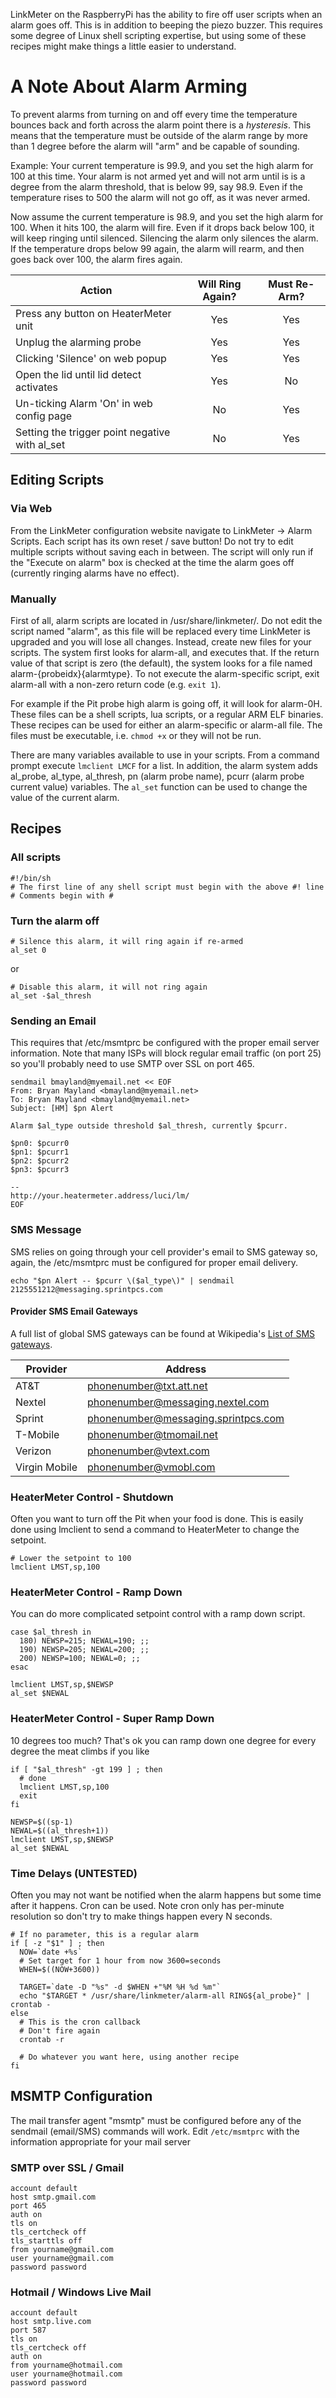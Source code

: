 LinkMeter on the RaspberryPi has the ability to fire off user scripts when an alarm goes off. This is in addition to beeping the piezo buzzer. This requires some degree of Linux shell scripting expertise, but using some of these recipes might make things a little easier to understand.

# A Note About Alarm Arming
To prevent alarms from turning on and off every time the temperature bounces back and forth across the alarm point there is a _hysteresis_. This means that the temperature must be outside of the alarm range by more than 1 degree before the alarm will "arm" and be capable of sounding.

Example: Your current temperature is 99.9, and you set the high alarm for 100 at this time. Your alarm is not armed yet and will not arm until is is a degree from the alarm threshold, that is below 99, say 98.9. Even if the temperature rises to 500 the alarm will not go off, as it was never armed.

Now assume the current temperature is 98.9, and you set the high alarm for 100. When it hits 100, the alarm will fire. Even if it drops back below 100, it will keep ringing until silenced. Silencing the alarm only silences the alarm. If the temperature drops below 99 again, the alarm will rearm, and then goes back over 100, the alarm fires again.

Action | Will Ring Again? | Must Re-Arm?
-------|:----------------:|:-----------:
Press any button on HeaterMeter unit | Yes | Yes
Unplug the alarming probe | Yes | Yes
Clicking 'Silence' on web popup | Yes | Yes
Open the lid until lid detect activates | Yes | No
Un-ticking Alarm 'On' in web config page | No | Yes
Setting the trigger point negative with al_set | No | Yes

## Editing Scripts
### Via Web
From the LinkMeter configuration website navigate to LinkMeter -> Alarm Scripts. Each script has its own reset / save button! Do not try to edit multiple scripts without saving each in between. The script will only run if the "Execute on alarm" box is checked at the time the alarm goes off (currently ringing alarms have no effect).

### Manually
First of all, alarm scripts are located in /usr/share/linkmeter/. Do not edit the script named "alarm", as this file will be replaced every time LinkMeter is upgraded and you will lose all changes. Instead, create new files for your scripts. The system first looks for alarm-all, and executes that. If the return value of that script is zero (the default), the system looks for a file named alarm-{probeidx}{alarmtype}. To not execute the alarm-specific script, exit alarm-all with a non-zero return code (e.g. `exit 1`).

For example if the Pit probe high alarm is going off, it will look for alarm-0H. These files can be a shell scripts, lua scripts, or a regular ARM ELF binaries. These recipes can be used for either an alarm-specific or alarm-all file. The files must be executable, i.e. `chmod +x` or they will not be run.

There are many variables available to use in your scripts. From a command prompt execute `lmclient LMCF` for a list. In addition, the alarm system adds al_probe, al_type, al_thresh, pn (alarm probe name), pcurr (alarm probe current value) variables. The `al_set` function can be used to change the value of the current alarm.

## Recipes
### All scripts
~~~
#!/bin/sh
# The first line of any shell script must begin with the above #! line 
# Comments begin with #
~~~

### Turn the alarm off
~~~
# Silence this alarm, it will ring again if re-armed
al_set 0
~~~
or
~~~
# Disable this alarm, it will not ring again
al_set -$al_thresh
~~~

### Sending an Email
This requires that /etc/msmtprc be configured with the proper email server information. Note that many ISPs will block regular email traffic (on port 25) so you'll probably need to use SMTP over SSL on port 465.
~~~
sendmail bmayland@myemail.net << EOF
From: Bryan Mayland <bmayland@myemail.net>
To: Bryan Mayland <bmayland@myemail.net>
Subject: [HM] $pn Alert

Alarm $al_type outside threshold $al_thresh, currently $pcurr.

$pn0: $pcurr0
$pn1: $pcurr1
$pn2: $pcurr2
$pn3: $pcurr3

--
http://your.heatermeter.address/luci/lm/
EOF
~~~

### SMS Message
SMS relies on going through your cell provider's email to SMS gateway so, again, the /etc/msmtprc must be configured for proper email delivery.
~~~
echo "$pn Alert -- $pcurr \($al_type\)" | sendmail 2125551212@messaging.sprintpcs.com
~~~
#### Provider SMS Email Gateways
A full list of global SMS gateways can be found at Wikipedia's [List of SMS gateways](http://en.wikipedia.org/wiki/List_of_SMS_gateways).

Provider | Address 
-----|-----
AT&T | phonenumber@txt.att.net
Nextel | phonenumber@messaging.nextel.com 
Sprint | phonenumber@messaging.sprintpcs.com
T-Mobile | phonenumber@tmomail.net
Verizon | phonenumber@vtext.com
Virgin Mobile | phonenumber@vmobl.com

### HeaterMeter Control - Shutdown
Often you want to turn off the Pit when your food is done. This is easily done using lmclient to send a command to HeaterMeter to change the setpoint.
~~~
# Lower the setpoint to 100
lmclient LMST,sp,100
~~~

### HeaterMeter Control - Ramp Down
You can do more complicated setpoint control with a ramp down script.
~~~
case $al_thresh in
  180) NEWSP=215; NEWAL=190; ;;
  190) NEWSP=205; NEWAL=200; ;;
  200) NEWSP=100; NEWAL=0; ;;
esac

lmclient LMST,sp,$NEWSP
al_set $NEWAL
~~~

### HeaterMeter Control - Super Ramp Down
10 degrees too much? That's ok you can ramp down one degree for every degree the meat climbs if you like
~~~
if [ "$al_thresh" -gt 199 ] ; then
  # done
  lmclient LMST,sp,100
  exit
fi

NEWSP=$((sp-1)
NEWAL=$((al_thresh+1))
lmclient LMST,sp,$NEWSP
al_set $NEWAL
~~~

### Time Delays (UNTESTED)
Often you may not want be notified when the alarm happens but some time after it happens. Cron can be used. Note cron only has per-minute resolution so don't try to make things happen every N seconds.
~~~
# If no parameter, this is a regular alarm
if [ -z "$1" ] ; then
  NOW=`date +%s`
  # Set target for 1 hour from now 3600=seconds
  WHEN=$((NOW+3600))

  TARGET=`date -D "%s" -d $WHEN +"%M %H %d %m"`
  echo "$TARGET * /usr/share/linkmeter/alarm-all RING${al_probe}" | crontab -
else
  # This is the cron callback
  # Don't fire again
  crontab -r

  # Do whatever you want here, using another recipe
fi
~~~

## MSMTP Configuration
The mail transfer agent "msmtp" must be configured before any of the sendmail (email/SMS) commands will work. Edit `/etc/msmtprc` with the information appropriate for your mail server

### SMTP over SSL / Gmail
~~~
account default
host smtp.gmail.com
port 465
auth on
tls on
tls_certcheck off
tls_starttls off
from yourname@gmail.com
user yourname@gmail.com
password password
~~~

### Hotmail / Windows Live Mail
~~~
account default
host smtp.live.com
port 587
tls on
tls_certcheck off
auth on
from yourname@hotmail.com
user yourname@hotmail.com
password password
~~~